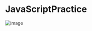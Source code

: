 # JavaScriptPractice

![image](https://user-images.githubusercontent.com/66996262/121291718-636ce600-c906-11eb-8a75-5a014dd0afee.png)
